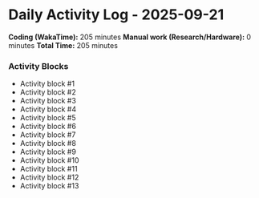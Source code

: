 # Daily Activity Log - 2025-09-21

**Coding (WakaTime):** 205 minutes
**Manual work (Research/Hardware):** 0 minutes
**Total Time:** 205 minutes

### Activity Blocks
- Activity block #1
- Activity block #2
- Activity block #3
- Activity block #4
- Activity block #5
- Activity block #6
- Activity block #7
- Activity block #8
- Activity block #9
- Activity block #10
- Activity block #11
- Activity block #12
- Activity block #13
